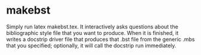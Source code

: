 # makebst

Simply run latex makebst.tex. It interactively asks questions about the bibliographic style file that you want to produce. When it is finished, it writes a docstrip driver file that produces that .bst file from the generic .mbs that you specified; optionally, it will call the docstrip run immediately.
